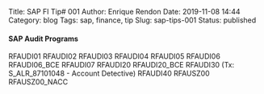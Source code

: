 Title: SAP FI Tip# 001
Author: Enrique Rendon
Date: 2019-11-08 14:44
Category: blog
Tags: sap, finance, tip
Slug: sap-tips-001
Status: published

#### SAP Audit Programs

RFAUDI01
RFAUDI02
RFAUDI03
RFAUDI04
RFAUDI05
RFAUDI06
RFAUDI06_BCE
RFAUDI07
RFAUDI20
RFAUDI20_BCE
RFAUDI30 (Tx: S_ALR_87101048 - Account Detective)
RFAUDI40
RFAUSZ00
RFAUSZ00_NACC
